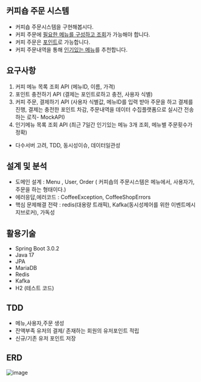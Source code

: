 ## 커피숍 주문 시스템
- 커피숍 주문시스템을 구현해봅시다.
- 커피 주문에 <ins>필요한 메뉴를 구성하고 조회</ins>가 가능해야 합니다.
- 커피 주문은 <ins>포인트</ins>로 가능합니다.
- 커피 주문내역을 통해 <ins>인기있는 메뉴</ins>를 추천합니다.

## 요구사항
1) 커피 메뉴 목록 조회 API (메뉴ID, 이름, 가격)
2) 포인트 충전하기 API (결제는 포인트로하고 충전, 사용자 식별)
3) 커피 주문, 결제하기 API (사용자 식별값, 메뉴ID를 입력 받아 주문을 하고 결제를 진행, 결제는 충전한 포인트 차감, 주문내역을 데이터 수집플랫폼으로 실시간 전송하는 로직- MockAPI)  
4) 인기메뉴 목록 조회 API (최근 7일간 인기있는 메뉴 3개 조회, 메뉴별 주문횟수가 정확)
- 다수서버 고려, TDD, 동시성이슈, 데이터일관성 

## 설계 및 분석
- 도메인 설계 : Menu , User, Order ( 커피숍의 주문시스템은 메뉴에서, 사용자가, 주문을 하는 형태이다.)
- 에러응답,에러코드 : CoffeeException, CoffeeShopErrors
- 핵심 문제해결 전략 : redis(대용량 트래픽), Kafka(동시성제어를 위한 이벤트메시지브로커), 가독성

## 활용기술
- Spring Boot 3.0.2
- Java 17
- JPA
- MariaDB
- Redis
- Kafka
- H2 (테스트 코드)

## TDD
- 메뉴,사용자,주문 생성 
- 잔액부족 유저의 결제/ 존재하는 회원의 유저포인트 적립
- 신규/기존 유저 포인트 저장

 
## ERD
![image](https://github.com/MyoungSoo7/coffee-shop-clone/assets/13523622/55fd2681-1263-4a56-aada-8f37e97548f0)
